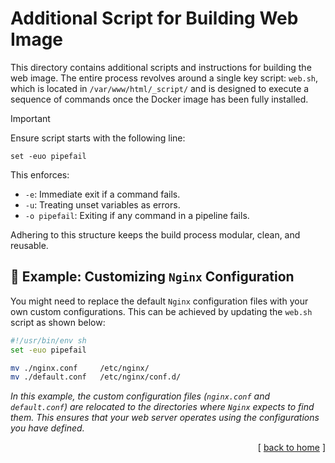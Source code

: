 # Additional Script for Building Web Image

This directory contains additional scripts and instructions for building the web image. The entire process revolves around a single key script: `web.sh`, which is located in `/var/www/html/_script/` and is designed to execute a sequence of commands once the Docker image has been fully installed.

> [!IMPORTANT]
>
> Ensure script starts with the following line:
>
> `set -euo pipefail`
>
> This enforces:
>
> - `-e`: Immediate exit if a command fails.
> - `-u`: Treating unset variables as errors.
> - `-o pipefail`: Exiting if any command in a pipeline fails.
>
> Adhering to this structure keeps the build process modular, clean, and reusable.

## 🚀 Example: Customizing `Nginx` Configuration

You might need to replace the default `Nginx` configuration files with your own custom configurations. This can be achieved by updating the `web.sh` script as shown below:

```sh
#!/usr/bin/env sh
set -euo pipefail

mv ./nginx.conf     /etc/nginx/
mv ./default.conf   /etc/nginx/conf.d/
```

_In this example, the custom configuration files (`nginx.conf` and `default.conf`) are relocated to the directories where `Nginx` expects to find them. This ensures that your web server operates using the configurations you have defined._

<p align="right">[ <a href="../../../README.md">back to home</a> ]</p>
